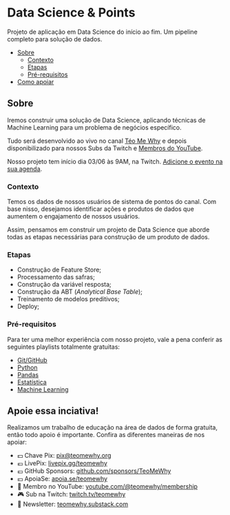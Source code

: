 # Data Science & Points

Projeto de aplicação em Data Science do início ao fim. Um pipeline completo para solução de dados.

- [Sobre](##sobre)
  - [Contexto](###contexto)
  - [Etapas](###etapas)
  - [Pré-requisitos](###pré-requisitos)
- [Como apoiar](##apoie-essa-inciativa)

## Sobre
Iremos construir uma solução de Data Science, aplicando técnicas de Machine Learning para um problema de negócios específico.

Tudo será desenvolvido ao vivo no canal [Téo Me Why](https://teomewhy.org) e depois disponibilizado para nossos Subs da Twitch e [Membros do YouTube](https://www.youtube.com/channel/UC-Xa9J9-B4jBOoBNIHkMMKA/join).

Nosso projeto tem início dia 03/06 às 9AM, na Twitch. [Adicione o evento na sua agenda](https://calendar.google.com/calendar/event?action=TEMPLATE&tmeid=NWVrdGU3N3BrNTlzcjZoMXZ1N3RoanJtdjhfMjAyNDA2MDNUMTIwMDAwWiB0ZW9AdGVvbWV3aHkub3Jn&tmsrc=teo%40teomewhy.org&scp=ALL).

### Contexto
Temos os dados de nossos usuários de sistema de pontos do canal. Com base nisso, desejamos identificar ações e produtos de dados que aumentem o engajamento de nossos usuários.

Assim, pensamos em construir um projeto de Data Science que aborde todas as etapas necessárias para construção de um produto de dados.

### Etapas
- Construção de Feature Store;
- Processamento das safras;
- Construção da variável resposta;
- Construção da ABT (*Analytical Base Table*);
- Treinamento de modelos preditivos;
- Deploy;

### Pré-requisitos

Para ter uma melhor experiência com nosso projeto, vale a pena conferir as seguintes playlists totalmente gratuitas:

- [Git/GitHub](https://www.youtube.com/playlist?list=PLvlkVRRKOYFQ3cfYPjLeQ0KvrQ8bG5H11)
- [Python](https://www.youtube.com/playlist?list=PLvlkVRRKOYFRXdquucikNbwYeFzzzYIGb)
- [Pandas](https://www.youtube.com/playlist?list=PLvlkVRRKOYFSl-XCxNQ1u3uOLvDnYxupG)
- [Estatística](https://www.youtube.com/playlist?list=PLvlkVRRKOYFSWIyhwq4Nu8sNd_GfOi1tj)
- [Machine Learning](https://www.youtube.com/playlist?list=PLvlkVRRKOYFTXcpttQSZmv1wDg7F3uH7o)

## Apoie essa inciativa!

Realizamos um trabalho de educação na área de dados de forma gratuita, então todo apoio é importante. Confira as diferentes maneiras de nos apoiar:

- 💵 Chave Pix: pix@teomewhy.org
- 💶 LivePix: [livepix.gg/teomewhy](livepix.gg/teomewhy)
- 💷 GitHub Sponsors: [github.com/sponsors/TeoMeWhy](github.com/sponsors/TeoMeWhy)
- 💴 ApoiaSe: [apoia.se/teomewhy](apoia.se/teomewhy)
- 🎥 Membro no YouTube: [youtube.com/@teomewhy/membership](https://www.youtube.com/@teomewhy/membership)
- 🎮 Sub na Twitch: [twitch.tv/teomewhy](https://www.twitch.tv/teomewhy)
- 💌 Newsletter: [teomewhy.substack.com](https://teomewhy.substack.com/)
